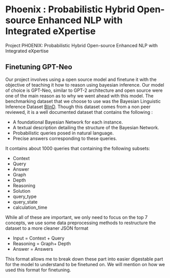 # Phoenix : Probabilistic Hybrid Open-source Enhanced NLP with Integrated eXpertise
Project PHOENIX: Probabilistic Hybrid Open-source Enhanced NLP with Integrated eXpertise

## Finetuning GPT-Neo
Our project involves using a open source model and finetune it with the objective of teaching it how to reason using bayesian inference. Our model of choice is GPT-Neo, similar to GPT-2 architecture and open source were one of the main reason as to why we went ahead with this model. 
 The benchmarking dataset that we choose to use was the Bayesian Linguistic Inference Dataset [BlinD](https://github.com/HLR/BLInD). Though this dataset comes from a non peer reviewed, it is a well documented dataset that contains the following : 
 - A foundational Bayesian Network for each instance.
- A textual description detailing the structure of the Bayesian Network.
- Probabilistic queries posed in natural language.
- Precise answers corresponding to these queries.

It contains about 1000 queries that containing the following subsets: 
- Context 
- Query 
- Answer 
- Graph 
- Depth
- Reasoning 
- Solution 
- query_type
- query_state
- calculation_time

While all of these are important, we only need to focus on the top 7 concepts, we use some data preprocessing methods to restructure the dataset to a more cleaner JSON format 
- Input = Context + Query 
- Reasoning = Graph+ Depth 
- Answer = Answers 

This format allows me to break down these part into easier digestable part for the model to understand to be finetuned on. We will mention on how we used this format for finetuning. 
